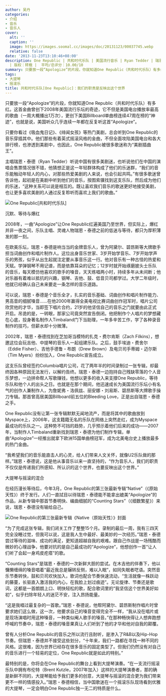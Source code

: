 ```yaml
---
author: 吴丹
categories:
- 介绍
- 音乐
- 音乐人
cover:
  alt: ''
  caption: ''
  image: https://images.soomal.cc/images/doc/20131123/00037745.webp
  relative: false
date: '2013-11-23T13:10:46+08:00'
description: One Republic | 共和时代乐队 | 美国流行音乐 | Ryan Tedder | 瑞恩・泰德 | 美剧插曲王 | 源自：第一财经日报
  | 版权：转载 |  平均/总评分：10.00/10
summary: 只要放一段“Apologize”的片段，你就知道One Republic（共和时代乐队）有多红。这首金曲曾创下2008年美国流行乐坛的奇迹，它不但是美国电台播放率最高的歌曲（一周大概播出1万次），更创下美国Billboard单曲榜连续47周在榜的“神迹”，也就是说，美国听众几乎连续一年都在反复听这首“Apologize”……
tags:
- 大提琴
- 摇滚乐
title: 共和时代乐队[One Republic]：我们的职责是反映出这个世界
---
```


只要放一段“Apologize”的片段，你就知道One Republic（共和时代乐队）有多红。这首金曲曾创下2008年美国流行乐坛的奇迹，它不但是美国电台播放率最高的歌曲（一周大概播出1万次），更创下美国Billboard单曲榜连续47周在榜的“神迹”，也就是说，美国听众几乎连续一年都在反复听这首“Apologize”。

只要你看过《吸血鬼日记》、《绯闻女孩》等热门美剧，总会听到One Republic的音乐穿插其中。他们那些有着英式摇滚风格的金曲，不但全面攻陷美国电台和各大排行榜，也渗透到美剧中，也因此，One Republic被很多歌迷称为“美剧插曲王”。

主唱瑞恩・泰德（Ryan Tedder）听说中国有很多美剧迷，也听说他们在中国的演唱会售票情况很不错，他猜想正是这一年轻群体构成了他们的乐迷群，“我们的音乐能触动年轻人的内心，对那些热爱美剧的人来说，也会引起共鸣。”有很多歌迷曾告诉他，起初是在美剧中听到他们的音乐，按图索骥找到这支乐队，然后成为他们的乐迷，“这种关系可以说是相互的。既让喜欢我们音乐的歌迷更好地接受美剧，也让更多喜欢美剧的人通过反复聆听而喜欢上我们的歌曲。”

![One Republic[共和时代乐队]](https://images.soomal.cc/images/doc/20131123/00037745.webp)





沉默、等待与爆红

2008年，一曲“Apologize”让One Republic红遍美国乃至世界，但实际上，爆红并非一夜之间，乐队主唱、灵魂人物瑞恩・泰德之前的低迷与等待，都只为厚积薄发的那一刻。

在欧美乐坛，瑞恩・泰德是响当当的金牌音乐人，曾为阿黛尔、碧昂斯等大牌歌手担当词曲创作和唱片制作人。这位出身音乐世家、3岁开始学音乐、7岁开始学声乐的男孩，似乎从出生起就注定要从事音乐这一行。他对音乐有一种古怪的热爱和天赋。学弹钢琴不用记谱，而是依靠耳朵的记忆；12岁时就开始琢磨披头士乐队的音乐，每天模仿他喜欢的歌手的嗓音，天天练唱两小时，持续多年从未间断；他对乐器有着难以抵抗的兴趣，钢琴、吉他、鼓、低音贝司都学过。大学二年级时，他就已经确认自己未来要走一条怎样的音乐道路。

可以说，瑞恩・泰德是个音乐全才，扎实的音乐基础、词曲创作和唱片制作能力、男高音的细腻嗓音……在他2000年赢得全美电视比赛词曲创作冠军时，唱片公司欣赏他的才华，当即签下唱片合约，21岁的他坚信自己的音乐之门就要由此正式开启。吊诡的是，一转眼，那家公司竟突然宣告倒闭。他把制作个人唱片的梦想藏在心底，投身著名制作人Timbaland门下当助理，一年多辛苦工作，学了各种录音制作的技巧，但薪水却十分微薄。

2002年，瑞恩・泰德找到在芝加哥当模特的扎克・费尔肯斯（Zach Filkins），想邀这位会玩吉他、中提琴的音乐人一起组建乐队。之后，鼓手埃迪・费舍尔（Eddie Fisher）、吉他手德鲁・布朗（Drew Brown）及电贝司手蒂姆・迈尔斯（Tim Myers）纷纷加入，One Republic宣告成立。

这支乐队曾经签约Columbia唱片公司，花了两年半的时间录制过一张专辑，却最终因各种原因无法发行，以解约告终。瑞恩・泰德一边抱持自己残缺零落的个人音乐梦想，一边拼命帮人写歌赚钱，他想以更多的收入来支撑One Republic，等待乐队和他个人的出头之日。也就是在那个期间，他迅速成长为美国流行乐坛小有名气的创作人兼制作人，为詹妮弗・洛佩兹、丽安娜・刘易斯、碧昂斯等大牌歌手操刀专辑。那首曾高居美国Billboard前五位的Bleeding Love，正是出自瑞恩・泰德之手。

One Republic没有让第一张专辑默默无闻地流产，而是将其中的歌曲放到Myspace上，2006年，这支籍籍无名的乐队在网络上突然走红，成为Myspace最成功的乐队之一。这种势不可挡的趋势，几乎预示着他们后来的成功――2007年，当制作人Timbaland重新找到瑞恩・泰德为他们制作专辑，单曲“Apologize”一经推出就拿下欧洲15国单曲榜冠军，成为北美电台史上播放最多的热门金曲。

“我希望我们的音乐能直击人的心灵，给人们带来人文关怀，就像U2乐队做的那样。”瑞恩・泰德说，这是他从事音乐以来一直坚持的，“作为音乐人，我们的职责不仅仅是传递我们所感知、所认识的这个世界，也要反映出这个世界。”

大提琴与摇滚的混合

在经历漫长等待后，今年3月，One Republic的第三张最新专辑“Native”（《原始天性》）终于发行。人们一直拭目以待瑞恩・泰德能不能拿出媲美“Apologize”的作品，从新专辑中那首节奏明快、编曲细腻的“Counting Stars”（《细数繁星》）来说，瑞恩・泰德没有输给自己。

![One Republic的第三张最新专辑《Native（原始天性）》封面](https://images.soomal.cc/images/doc/20131123/00037746.webp)





“为了完成这张专辑，我们闭关工作了整整15个月。录制的最后一周，我有三四天完全没睡过觉，但我可以说，这是我人生中最好、最美妙的一次经历。”瑞恩・泰德尝过等待的滋味、成功的满足，更知道超越自我的艰难。跟自己作战是一场残酷而微妙的心理战争，他要对抗的是自己最成功的“Apologize”，他想创作一首“让人们听了会起一身鸡皮疙瘩”的歌。

“Counting Stars”是瑞恩・泰德的一次新鲜大胆的尝试。在木吉他的伴奏下，他以慵懒缠绵的嗓音唱着“最近我总是辗转反侧，难以入眠”，如同失眠者呓语。突然音乐节奏转快，鼓和贝司欢快加入，歌词也配合节奏快速流动，“生活就像一株跃动的藤蔓，长驱直入激活我的内心，在我脸上划过痕迹”。无论旋律、节奏还是歌词，这都是一首朗朗上口、明快轻松的歌，配合歌词里的“我坚信这个世界美好如初”，似乎扫除年轻人的迷茫不安，注入昂扬能量。

“这是我唱过最复杂的一首歌。”瑞恩・泰德说，他帮阿黛尔、碧昂斯制作唱片时曾要求她们这么做，这一次，他要求自己的嗓音变得完全不一样，“我从没在唱片或是现场演唱时用这种嗓音，一种类似阉人歌手的嗓音。”在那种畅快得让人想奔跑想呼喊的节奏中，瑞恩・泰德的嗓音果真让人们听到了他的才华和他对自我的颠覆。

曾有人分析One Republic的音乐之所以流行且耐听，是渗入了R&B以及Hip-Hop节奏。但瑞恩・泰德并不接受这些划分，“十年来，我们一路都在寻找一种不同的风格。这很难，因为世界已经存在很多音乐的固定类型了。但我们仍然没有对自己的音乐进行一个轻易的定位，One Republic就是如此的特别。”

最特别的是，你将会在One Republic的舞台上看到大提琴演奏。“在一支流行摇滚乐队中拥有布伦特（Brent Kutzle，2007年加入）这样的大提琴演奏者，那的确是新鲜不同的，大提琴能给予我们更多的创意，大提琴与摇滚的混合更为我们带来更不一样的情感投入。”瑞恩・泰德相信，当中国歌迷在一个摇滚乐队现场看到优雅的大提琴，一定会明白One Republic独一无二的特质是什么。